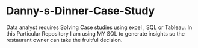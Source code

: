 # Danny-s-Dinner-Case-Study
Data analyst requires Solving Case studies using excel , SQL or Tableau. In this Particular Repository I am using MY SQL to generate insights so the restaurant owner can take the fruitful decision.
